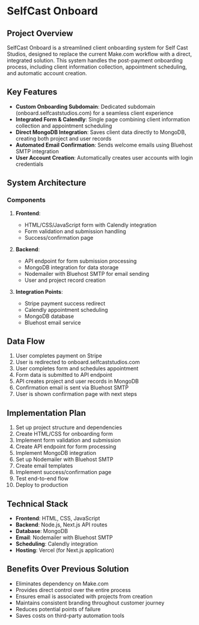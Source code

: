 # SelfCast Onboard

## Project Overview

SelfCast Onboard is a streamlined client onboarding system for Self Cast Studios, designed to replace the current Make.com workflow with a direct, integrated solution. This system handles the post-payment onboarding process, including client information collection, appointment scheduling, and automatic account creation.

## Key Features

- **Custom Onboarding Subdomain**: Dedicated subdomain (onboard.selfcaststudios.com) for a seamless client experience
- **Integrated Form & Calendly**: Single page combining client information collection and appointment scheduling
- **Direct MongoDB Integration**: Saves client data directly to MongoDB, creating both project and user records
- **Automated Email Confirmation**: Sends welcome emails using Bluehost SMTP integration
- **User Account Creation**: Automatically creates user accounts with login credentials

## System Architecture

### Components

1. **Frontend**:
   - HTML/CSS/JavaScript form with Calendly integration
   - Form validation and submission handling
   - Success/confirmation page

2. **Backend**:
   - API endpoint for form submission processing
   - MongoDB integration for data storage
   - Nodemailer with Bluehost SMTP for email sending
   - User and project record creation

3. **Integration Points**:
   - Stripe payment success redirect
   - Calendly appointment scheduling
   - MongoDB database
   - Bluehost email service

## Data Flow

1. User completes payment on Stripe
2. User is redirected to onboard.selfcaststudios.com
3. User completes form and schedules appointment
4. Form data is submitted to API endpoint
5. API creates project and user records in MongoDB
6. Confirmation email is sent via Bluehost SMTP
7. User is shown confirmation page with next steps

## Implementation Plan

1. Set up project structure and dependencies
2. Create HTML/CSS for onboarding form
3. Implement form validation and submission
4. Create API endpoint for form processing
5. Implement MongoDB integration
6. Set up Nodemailer with Bluehost SMTP
7. Create email templates
8. Implement success/confirmation page
9. Test end-to-end flow
10. Deploy to production

## Technical Stack

- **Frontend**: HTML, CSS, JavaScript
- **Backend**: Node.js, Next.js API routes
- **Database**: MongoDB
- **Email**: Nodemailer with Bluehost SMTP
- **Scheduling**: Calendly integration
- **Hosting**: Vercel (for Next.js application)

## Benefits Over Previous Solution

- Eliminates dependency on Make.com
- Provides direct control over the entire process
- Ensures email is associated with projects from creation
- Maintains consistent branding throughout customer journey
- Reduces potential points of failure
- Saves costs on third-party automation tools
